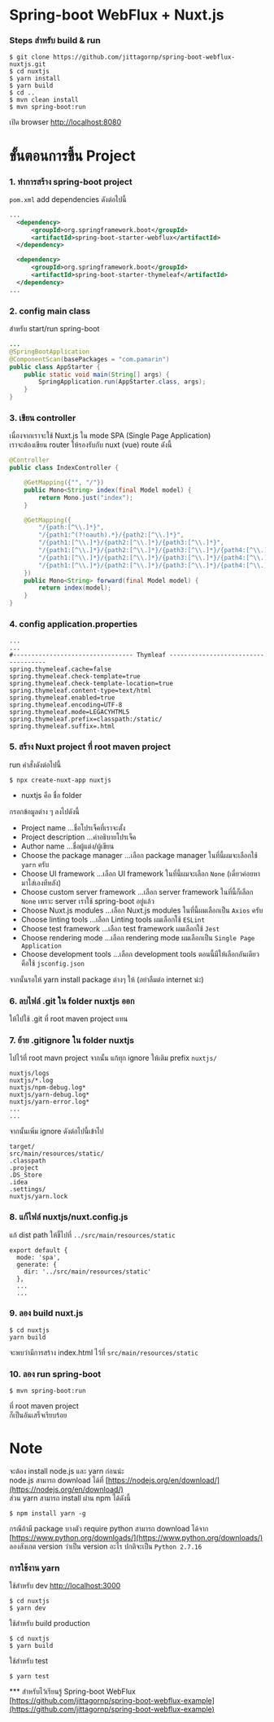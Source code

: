 # Spring-boot WebFlux + Nuxt.js

### Steps สำหรับ build & run   
```
$ git clone https://github.com/jittagornp/spring-boot-webflux-nuxtjs.git  
$ cd nuxtjs
$ yarn install  
$ yarn build  
$ cd ..
$ mvn clean install  
$ mvn spring-boot:run 
```

เปิด browser [http://localhost:8080](http://localhost:8080)

# ขั้นตอนการขึ้น Project 

### 1. ทำการสร้าง spring-boot project    
`pom.xml` add dependencies ดังต่อไปนี้ 
```xml
...
  <dependency>
      <groupId>org.springframework.boot</groupId>
      <artifactId>spring-boot-starter-webflux</artifactId>
  </dependency>

  <dependency>
      <groupId>org.springframework.boot</groupId>
      <artifactId>spring-boot-starter-thymeleaf</artifactId>
  </dependency>
...
```

### 2. config main class 
สำหรับ start/run spring-boot 
```java
...
@SpringBootApplication
@ComponentScan(basePackages = "com.pamarin")
public class AppStarter {
    public static void main(String[] args) {
        SpringApplication.run(AppStarter.class, args);
    }
}
```

### 3. เขียน controller 
เนื่องจากเราจะใช้ Nuxt.js ใน mode SPA (Single Page Application)   
เราจะต้องเขียน router ให้รองรับกับ nuxt (vue) route ดังนี้
```java
@Controller
public class IndexController {

    @GetMapping({"", "/"})
    public Mono<String> index(final Model model) {
        return Mono.just("index");
    }

    @GetMapping({
        "/{path:[^\\.]*}", 
        "/{path1:^(?!oauth).*}/{path2:[^\\.]*}",
        "/{path1:[^\\.]*}/{path2:[^\\.]*}/{path3:[^\\.]*}",
        "/{path1:[^\\.]*}/{path2:[^\\.]*}/{path3:[^\\.]*}/{path4:[^\\.]*}",
        "/{path1:[^\\.]*}/{path2:[^\\.]*}/{path3:[^\\.]*}/{path4:[^\\.]*}/{path5:[^\\.]*}",
        "/{path1:[^\\.]*}/{path2:[^\\.]*}/{path3:[^\\.]*}/{path4:[^\\.]*}/{path5:[^\\.]*}/{path6:[^\\.]*}"
    })
    public Mono<String> forward(final Model model) {
        return index(model);
    }
}

```
### 4. config application.properties
```
...
...
#--------------------------------- Thymleaf ------------------------------------
spring.thymeleaf.cache=false
spring.thymeleaf.check-template=true
spring.thymeleaf.check-template-location=true
spring.thymeleaf.content-type=text/html
spring.thymeleaf.enabled=true
spring.thymeleaf.encoding=UTF-8
spring.thymeleaf.mode=LEGACYHTML5
spring.thymeleaf.prefix=classpath:/static/
spring.thymeleaf.suffix=.html
```


### 5. สร้าง Nuxt project ที่ root maven project
run คำสั่งดังต่อไปนี้
```shell
$ npx create-nuxt-app nuxtjs
```
- nuxtjs คือ ชื่อ folder  
  
กรอกข้อมูลต่าง ๆ ลงไปดังนี้
  
- Project name ...ชื่อโปรเจ็คที่เราจะตั้ง
- Project description ...คำอธิบายโปรเจ็ค
- Author name ...ชื่อผู้แต่ง/ผู้เขียน
- Choose the package manager ...เลือก package manager ในที่นี้ผมจะเลือกใช้ `yarn` ครับ
- Choose UI framework ...เลือก UI framework ในที่นี้ผมจะเลือก `None` (เดี๋ยวค่อยหามาใส่เองทีหลัง)  
- Choose custom server framework ...เลือก server framework ในที่นี้ก็เลือก `None` เพราะ server เราใช้ spring-boot อยู่แล้ว  
- Choose Nuxt.js modules ...เลือก Nuxt.js modules ในที่นี้ผมเลือกเป็น `Axios` ครับ
- Choose linting tools ...เลือก Linting tools ผมเลือกใช้ `ESLint`   
- Choose test framework ...เลือก test framework ผมเลือกใช้ `Jest`  
- Choose rendering mode ...เลือก rendering mode ผมเลือกเป็น `Single Page Application`   
- Choose development tools ...เลือก development tools ตอนนี้มีให้เลือกอันเดียวคือใช้ `jsconfig.json`  
  
จากนั้นรอให้ yarn install package ต่างๆ ให้ (อย่าลืมต่อ internet น่ะ)  

### 6. ลบไฟล์ .git ใน folder nuxtjs ออก
ให้ไปใช้ .git ที่ root maven project แทน

### 7. ย้าย .gitignore ใน folder nuxtjs 
ไปไว้ที่ root mavn project จากนั้น แก้ทุก ignore ให้เติม prefix `nuxtjs/`  
```
nuxtjs/logs
nuxtjs/*.log
nuxtjs/npm-debug.log*
nuxtjs/yarn-debug.log*
nuxtjs/yarn-error.log*
...
...
```
จากนั้นเพิ่ม ignore ดังต่อไปนี้เข้าไป  
```
target/
src/main/resources/static/
.classpath
.project
.DS_Store
.idea
.settings/
nuxtjs/yarn.lock
```


### 8. แก้ไฟล์ nuxtjs/nuxt.config.js  
แก้ dist path ให้ชี้ไปที่ `../src/main/resources/static`
```
export default {
  mode: 'spa',
  generate: {
    dir: '../src/main/resources/static'
  },
  ...
  ...
```

### 9. ลอง build nuxt.js    
```
$ cd nuxtjs
yarn build  
```
จะพบว่ามีการสร้าง index.html ไว้ที่ `src/main/resources/static`

### 10. ลอง run spring-boot 
```
$ mvn spring-boot:run 
```
ที่ root maven project   
ก็เป็นอันเสร็จเรียบร้อย  

# Note

จะต้อง install node.js และ yarn ก่อนน่ะ    
node.js สามารถ download ได้ที่ [https://nodejs.org/en/download/](https://nodejs.org/en/download/)  
ส่วน yarn สามารถ install ผ่าน npm ได้ดังนี้

```
$ npm install yarn -g 
```

กรณีถ้ามี package บางตัว require python สามารถ download ได้จาก [https://www.python.org/downloads/](https://www.python.org/downloads/)  
ลองสังเกต version ว่าเป็น version อะไร  ปกติจะเป็น `Python 2.7.16`  


### การใช้งาน yarn

ใช้สำหรับ dev [http://localhost:3000](http://localhost:3000)
```
$ cd nuxtjs
$ yarn dev
```

ใช้สำหรับ build production
```
$ cd nuxtjs
$ yarn build  
```

ใช้สำหรับ test
```
$ yarn test  
```

*** สำหรับไว้เรียนรู้ Spring-boot WebFlux   
[https://github.com/jittagornp/spring-boot-webflux-example](https://github.com/jittagornp/spring-boot-webflux-example)







